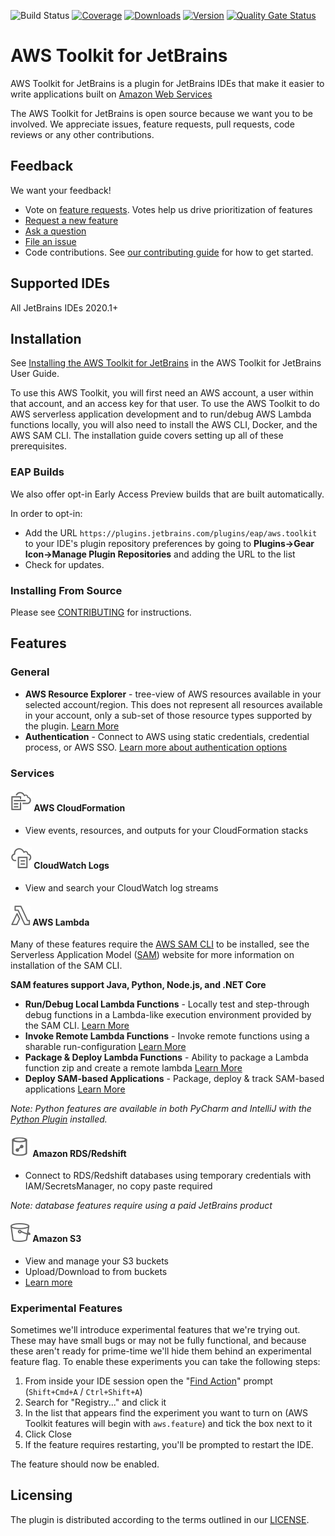 ![Build Status](https://codebuild.eu-west-1.amazonaws.com/badges?uuid=eyJlbmNyeXB0ZWREYXRhIjoiekhxeERIMmNLSkNYUktnUFJzUVJucmJqWnFLMGlpNXJiNE1LLzVWV3B1QUpSSkhCS04veHZmUGxZZ0ZmZlRzYjJ3T1VtVEs1b3JxbWNVOHFOeFJDOTAwPSIsIml2UGFyYW1ldGVyU3BlYyI6ImZXNW5KaytDRGNLdjZuZDgiLCJtYXRlcmlhbFNldFNlcmlhbCI6MX0%3D&branch=master) 
[![Coverage](https://img.shields.io/codecov/c/github/aws/aws-toolkit-jetbrains/master.svg)](https://codecov.io/gh/aws/aws-toolkit-jetbrains/branch/master) 
[![Downloads](https://img.shields.io/jetbrains/plugin/d/11349-aws-toolkit.svg)](https://plugins.jetbrains.com/plugin/11349-aws-toolkit) 
[![Version](https://img.shields.io/jetbrains/plugin/v/11349.svg?label=version)](https://plugins.jetbrains.com/plugin/11349-aws-toolkit)
[![Quality Gate Status](https://sonarcloud.io/api/project_badges/measure?project=aws_aws-toolkit-jetbrains&metric=alert_status)](https://sonarcloud.io/dashboard?id=aws_aws-toolkit-jetbrains)
 
# AWS Toolkit for JetBrains

AWS Toolkit for JetBrains is a plugin for JetBrains IDEs that 
make it easier to write applications built on [Amazon Web Services](https://aws.amazon.com/)

The AWS Toolkit for JetBrains is open source because we want you to be involved. We appreciate issues, feature requests, pull 
requests, code reviews or any other contributions.

## Feedback

We want your feedback!

- Vote on [feature requests](https://github.com/aws/aws-toolkit-jetbrains/issues?q=is%3Aissue+is%3Aopen+label%3Afeature-request+sort%3Areactions-%2B1-desc). Votes help us drive prioritization of features 
- [Request a new feature](https://github.com/aws/aws-toolkit-jetbrains/issues/new?labels=feature-request&template=feature_request.md)
- [Ask a question](https://github.com/aws/aws-toolkit-jetbrains/issues/new?labels=guidance&template=guidance_request.md)
- [File an issue](https://github.com/aws/aws-toolkit-jetbrains/issues/new?labels=bug&template=bug_report.md)
- Code contributions. See [our contributing guide](CONTRIBUTING.md) for how to get started.

## Supported IDEs
All JetBrains IDEs 2020.1+

## Installation

See [Installing the AWS Toolkit for JetBrains](https://docs.aws.amazon.com/console/toolkit-for-jetbrains/install) in the AWS Toolkit for JetBrains User Guide.

To use this AWS Toolkit, you will first need an AWS account, a user within that account, and an access key for that 
user. To use the AWS Toolkit to do AWS serverless application development and to run/debug AWS Lambda functions locally,
you will also need to install the AWS CLI, Docker, and the AWS SAM CLI. The installation guide covers setting up all of 
these prerequisites.

### EAP Builds
We also offer opt-in Early Access Preview builds that are built automatically.

In order to opt-in:
* Add the URL `https://plugins.jetbrains.com/plugins/eap/aws.toolkit` to your IDE's plugin repository preferences by 
going to **Plugins->Gear Icon->Manage Plugin Repositories** and adding the URL to the list
* Check for updates.

### Installing From Source
Please see [CONTRIBUTING](CONTRIBUTING.md#building-from-source) for instructions.

## Features

### General

* **AWS Resource Explorer** - tree-view of AWS resources available in your 
selected account/region. This does not represent all resources available in your account, only a sub-set of those 
resource types supported by the plugin.
[Learn More](https://docs.aws.amazon.com/console/toolkit-for-jetbrains/aws-explorer)
* **Authentication** - Connect to AWS using static credentials, credential process, or AWS SSO. [Learn more about
authentication options](https://docs.aws.amazon.com/console/toolkit-for-jetbrains/credentials)

### Services

#### ![CloudFormation][cloudformation-icon] AWS CloudFormation
* View events, resources, and outputs for your CloudFormation stacks
#### ![CloudWatch Logs][cloudwatch-logs-icon] CloudWatch Logs 
* View and search your CloudWatch log streams
#### ![AWS Lambda][lambda-icon] AWS Lambda

Many of these features require the [AWS SAM CLI](https://github.com/awslabs/aws-sam-cli) to be installed, see the 
Serverless Application Model ([SAM](https://aws.amazon.com/serverless/sam/)) website for more information on 
installation of the SAM CLI.

**SAM features support Java, Python, Node.js, and .NET Core**

* **Run/Debug Local Lambda Functions** - Locally test and step-through debug functions in a Lambda-like execution 
environment provided by the SAM CLI.
[Learn More](https://docs.aws.amazon.com/console/toolkit-for-jetbrains/lambda-local)
* **Invoke Remote Lambda Functions** - Invoke remote functions using a sharable run-configuration
[Learn More](https://docs.aws.amazon.com/console/toolkit-for-jetbrains/lambda-remote)
* **Package & Deploy Lambda Functions** - Ability to package a Lambda function zip and create a remote lambda
[Learn More](https://docs.aws.amazon.com/console/toolkit-for-jetbrains/lambda-deploy)
* **Deploy SAM-based Applications** - Package, deploy & track SAM-based applications
[Learn More](https://docs.aws.amazon.com/console/toolkit-for-jetbrains/sam-deploy)

*Note: Python features are available in both PyCharm and IntelliJ with the 
[Python Plugin](https://www.jetbrains.com/help/idea/plugin-overview.html) installed.*

#### ![Amazon Redshift][redshift-icon] Amazon RDS/Redshift
* Connect to RDS/Redshift databases using temporary credentials with IAM/SecretsManager, no copy paste required

*Note: database features require using a paid JetBrains product*
#### ![Amazon S3][s3-icon] Amazon S3
* View and manage your S3 buckets
* Upload/Download to from buckets
* [Learn more](https://docs.aws.amazon.com/console/toolkit-for-jetbrains/s3-tasks)

### Experimental Features

Sometimes we'll introduce experimental features that we're trying out. These may have small bugs or may not be fully functional, and because these
aren't ready for prime-time we'll hide them behind an experimental feature flag. To enable these experiments you can take the following steps:

1. From inside your IDE session open the "[Find Action][find-action]" prompt (`Shift+Cmd+A` / `Ctrl+Shift+A`) 
2. Search for "Registry..." and click it
3. In the list that appears find the experiment you want to turn on (AWS Toolkit features will begin with `aws.feature`) and tick the box next to it
4. Click Close
5. If the feature requires restarting, you'll be prompted to restart the IDE.

The feature should now be enabled.

## Licensing

The plugin is distributed according to the terms outlined in our [LICENSE](LICENSE).

[lambda-icon]: jetbrains-core/resources/icons/resources/LambdaFunction.svg
[s3-icon]: jetbrains-core/resources/icons/resources/S3Bucket.svg
[cloudwatch-logs-icon]: jetbrains-core/resources/icons/resources/cloudwatchlogs/CloudWatchLogs.svg
[cloudformation-icon]: jetbrains-core/resources/icons/resources/CloudFormationStack.svg
[redshift-icon]: jetbrains-core/resources/icons/resources/Redshift.svg
[find-action]: https://www.jetbrains.com/help/idea/searching-everywhere.html#search_actions
